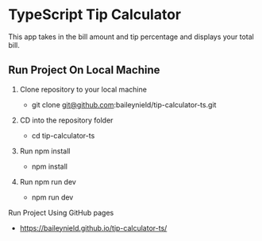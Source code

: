 # TypeScript Tip Calculator

This app takes in the bill amount and tip percentage and displays your total bill.

## Run Project On Local Machine

1. Clone repository to your local machine
    - git clone git@github.com:baileynield/tip-calculator-ts.git

2. CD into the repository folder
    - cd tip-calculator-ts

3. Run npm install
    - npm install

4. Run npm run dev
    - npm run dev

Run Project Using GitHub pages

- https://baileynield.github.io/tip-calculator-ts/
